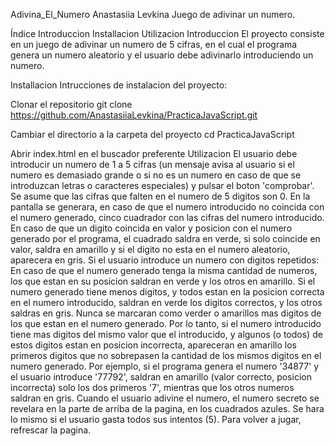 Adivina_El_Numero Anastasiia Levkina
Juego de adivinar un numero.

Índice
Introduccion
Installacion
Utilizacion
Introduccion
El proyecto consiste en un juego de adivinar un numero de 5 cifras, en el cual el programa genera un numero aleatorio y el usuario debe adivinarlo introduciendo un numero.

Installacion
Intrucciones de instalacion del proyecto:

Clonar el repositorio
git clone https://github.com/AnastasiiaLevkina/PracticaJavaScript.git

Cambiar el directorio a la carpeta del proyecto
cd PracticaJavaScript

Abrir index.html en el buscador preferente
Utilizacion
El usuario debe introducir un numero de 1 a 5 cifras (un mensaje avisa al usuario si el numero es demasiado grande o si no es un numero en caso de que se introduzcan letras o caracteres especiales) y pulsar el boton 'comprobar'. Se asume que las cifras que falten en el numero de 5 digitos son 0.
En la pantalla se generara, en caso de que el numero introducido no coincida con el numero generado, cinco cuadrador con las cifras del numero introducido. En caso de que un digito coincida en valor y posicion con el numero generado por el programa, el cuadrado saldra en verde, si solo coincide en valor, saldra en amarillo y si el digito no esta en el numero aleatorio, aparecera en gris. 
Si el usuario introduce un numero con digitos repetidos: 
En caso de que el numero generado tenga la misma cantidad de numeros, los que estan en su posicion saldran en verde y los otros en amarillo.
Si el numero generado tiene menos digitos, y todos estan en la posicion correcta en el numero introducido, saldran en verde los digitos correctos, y los otros saldras en gris. Nunca se marcaran como verder o amarillos mas digitos de los que estan en el numero generado. Por lo tanto, si el numero introducido tiene mas digitos del mismo valor que el introducido, y algunos (o todos) de estos digitos estan en posicion incorrecta, apareceran en amarillo los primeros digitos que no sobrepasen la cantidad de los mismos digitos en el numero generado. Por ejemplo, si el programa genera el numero '34877' y el usuario introduce '77792', saldran en amarillo (valor correcto, posicion incorrecta) solo los dos primeros '7', mientras que los otros numeros saldran en gris.
Cuando el usuario adivine el numero, el numero secreto se revelara en la parte de arriba de la pagina, en los cuadrados azules. Se hara lo mismo si el usuario gasta todos sus intentos (5). Para volver a jugar, refrescar la pagina. 